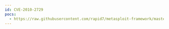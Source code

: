 ```yaml
---
id: CVE-2010-2729
pocs:
  - https://raw.githubusercontent.com/rapid7/metasploit-framework/master/modules/exploits/windows/smb/ms10_061_spoolss.rb
---
```

